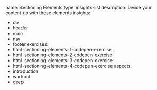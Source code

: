 name: Sectioning Elements
type: insights-list
description: Divide your content up with these elements
insights:
  - div
  - header
  - main
  - nav
  - footer
exercises:
  - html-sectioning-elements-1-codepen-exercise
  - html-sectioning-elements-2-codepen-exercise
  - html-sectioning-elements-3-codepen-exercise
  - html-sectioning-elements-4-codepen-exercise
aspects:
  - introduction
  - workout
  - deep
 
